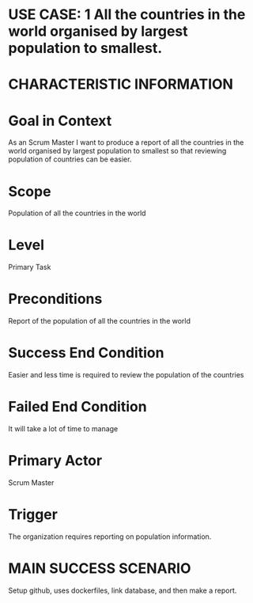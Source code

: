 # USE CASE: 1 All the countries in the world organised by largest population to smallest.

# CHARACTERISTIC INFORMATION

# Goal in Context
As an Scrum Master I want to produce a report of all the countries in the world organised by largest population to smallest so that reviewing population of countries can be easier.

# Scope
Population of all the countries in the world 

# Level
Primary Task

# Preconditions
Report of the population of all the countries in the world

# Success End Condition
Easier and less time is required to review the population of the countries 

# Failed End Condition
It will take a lot of time to manage

# Primary Actor
Scrum Master

# Trigger
The organization requires reporting on population information.

# MAIN SUCCESS SCENARIO
Setup github, uses dockerfiles, link database, and then make a report.

